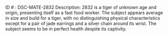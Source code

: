 ID # : DSC-MATE-2832
Description: 2832 is a tiger of unknown age and origin, presenting itself as a fast food worker. The subject appears average in size and build for a tiger, with no distinguishing physical characteristics except for a pair of jade earrings and a silver chain around its wrist. The subject seems to be in perfect health despite its captivity.